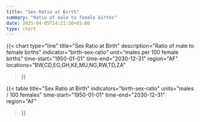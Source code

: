 ```yaml
---
title: "Sex Ratio at Birth"
summary: "Ratio of male to female births"
date: 2025-04-05T14:21:10+03:00
type: chart
---
```


{{< chart
    type="line"
    title="Sex Ratio at Birth"
    description="Ratio of male to female births"
    indicator="birth-sex-ratio"
    unit="males per 100 female births"
    time-start="1950-01-01"
    time-end="2030-12-31"
    region="AF"
    locations="BW,CD,EG,GH,KE,MU,NG,RW,TD,ZA"
>}}

{{< table
    title="Sex Ratio at Birth"
    indicators="birth-sex-ratio"
    units="males / 100 females"
    time-start="1950-01-01"
    time-end="2030-12-31"
    region="AF"
>}}
